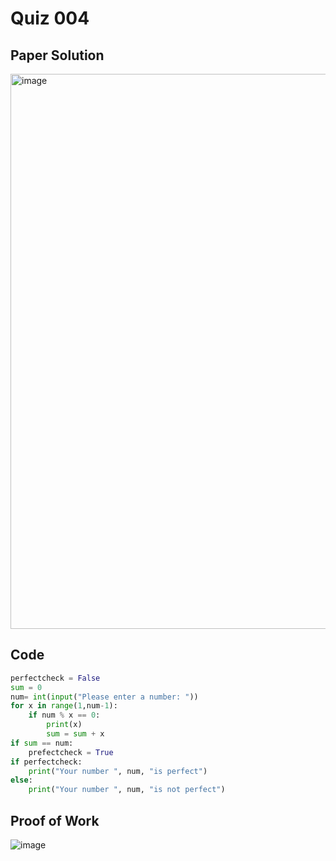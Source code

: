 # Quiz 004

## Paper Solution

<img width="888" alt="image" src="https://github.com/user-attachments/assets/b6639226-9b65-4c40-8123-0fff68547e15">

## Code

```.py
perfectcheck = False
sum = 0
num= int(input("Please enter a number: "))
for x in range(1,num-1):
    if num % x == 0:
        print(x)
        sum = sum + x
if sum == num:
    prefectcheck = True
if perfectcheck:
    print("Your number ", num, "is perfect")
else:
    print("Your number ", num, "is not perfect")
```
## Proof of Work
![image](https://github.com/user-attachments/assets/39f8308f-405d-4055-9369-21ee716e9c52)
